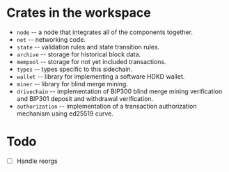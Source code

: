 # Crates in the workspace
- `node` -- a node that integrates all of the components together.
- `net` -- networking code.
- `state` -- validation rules and state transition rules.
- `archive` -- storage for historical block data.
- `mempool` -- storage for not yet included transactions.
- `types` -- types specific to this sidechain.
- `wallet` -- library for implementing a software HDKD wallet.
- `miner` -- library for blind merge mining.
- `drivechain` -- implementation of BIP300 blind merge mining verification and
  BIP301 deposit and withdrawal verification.
- `authorization` -- implementation of a transaction
  authorization mechanism using ed25519 curve.

# Todo
- [ ] Handle reorgs
